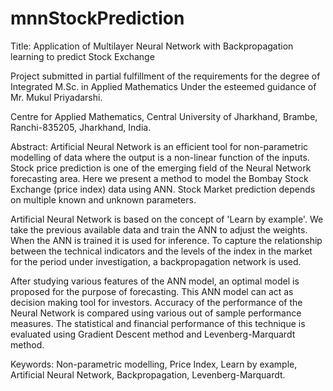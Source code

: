 # mnnStockPrediction
Title: Application of Multilayer Neural Network with Backpropagation learning to predict Stock Exchange

Project submitted in partial fulfillment of the requirements for the degree of Integrated M.Sc. in Applied Mathematics
Under the esteemed guidance of Mr. Mukul Priyadarshi.

Centre for Applied Mathematics, Central University of Jharkhand, Brambe, Ranchi-835205, Jharkhand, India.

Abstract: Artificial Neural Network is an efficient tool for non-parametric modelling of data where the output is a non-linear function of the inputs. Stock price prediction is one of the emerging field of the Neural Network forecasting area. Here we present a method to model the Bombay Stock Exchange (price index) data using ANN. Stock Market prediction depends on multiple known and unknown parameters.

Artificial Neural Network is based on the concept of 'Learn by example'. We take the previous available data and train the ANN to adjust the weights. When the ANN is trained it is used for inference. To capture the relationship between the technical indicators and the levels of the index in the market for the period under investigation, a backpropagation network is used.

After studying various features of the ANN model, an optimal model is proposed for the purpose of forecasting. This ANN model can act as decision making tool for investors. Accuracy of the performance of the Neural Network is compared using various out of sample performance measures. The statistical and financial performance of this technique is evaluated using Gradient Descent method and Levenberg-Marquardt method.

Keywords: Non-parametric modelling, Price Index, Learn by example, Artificial Neural Network, Backpropagation, Levenberg-Marquardt.
